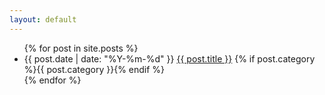 ```yaml
---
layout: default
---
```


<ul class="post-list">
{% for post in site.posts %}
  <li class="post-item">
    <span class="post-date">{{ post.date | date: "%Y-%m-%d" }}</span>
    <a href="{{ post.url | relative_url }}" class="post-title">{{ post.title }}</a>
    {% if post.category %}<span class="category">{{ post.category }}</span>{% endif %}
  </li>
{% endfor %}
</ul>